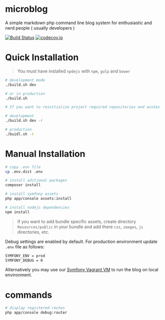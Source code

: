 # microblog
A simple markdown php command line blog system for enthusiastic and nerd people ( usually developers )

[![Build Status](https://travis-ci.org/klederson/microblog.svg?branch=master)](https://travis-ci.org/klederson/microblog)
[![codecov.io](https://codecov.io/github/klederson/microblog/coverage.svg?branch=master)](https://codecov.io/github/klederson/microblog?branch=master)

<!--
[![Latest Stable Version](https://poser.pugx.org/klederson/microblog/v/stable)](https://packagist.org/packages/klederson/microblog)
[![Total Downloads](https://poser.pugx.org/klederson/microblog/downloads)](https://packagist.org/packages/klederson/microblog)
[![License](https://poser.pugx.org/klederson/microblog/license)](https://packagist.org/packages/klederson/microblog)
[![Monthly Downloads](https://poser.pugx.org/klederson/microblog/d/monthly)](https://packagist.org/packages/klederson/microblog)
-->

# Quick Installation

> You must have installed `npdejs` with `npm`, `gulp` and `bower`

```bash
# development mode
./build.sh dev

# or in production
./build.sh

# If you want to reinitialize project required repositories and asstes run next command:

# development
./build.sh dev -r

# production
./buidl.sh -r
```

# Manual Installation

```bash
# copy .env file
cp .env.dist .env

# install aditional packages
composer install

# install symfony assets
php app/console assets:install

# install nodejs dependencies
npm install
```

> If you want to add bundle specific assets, create directory `Resources/public` in your bundle and add there `css`, `images`, `js` directories, etc.

Debug settings are enabled by default. For production environment update `.env` file as follows:

```bash
SYMFONY_ENV = prod
SYMFONY_DEBUG = 0
```

Alternatively you may use our [Symfony Vagrant VM](https://github.com/kisphp/symfony-vagrant) to run the blog on local environment.

# commands

```bash
# display registered routes
php app/console debug:router
```